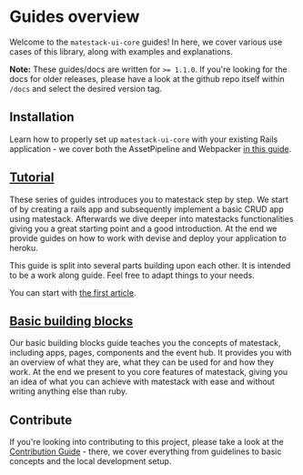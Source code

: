 # Guides overview

Welcome to the `matestack-ui-core` guides! In here, we cover various use cases of this library, along with examples and explanations.

**Note:**
These guides/docs are written for `>= 1.1.0`. If you're looking for the docs for older releases, please have a look at the github repo itself within `/docs` and select the desired version tag.

## Installation

Learn how to properly set up `matestack-ui-core` with your existing Rails application - we cover both the AssetPipeline and Webpacker [in this guide](/docs/guides/000-installation/README.md).


## [Tutorial](/docs/guides/100-tutorial/)

These series of guides introduces you to matestack step by step. We start of by creating a rails app and subsequently implement a basic CRUD app using matestack. Afterwards we dive deeper into matestacks functionalities giving you a great starting point and a good introduction. At the end we provide guides on how to work with devise and deploy your application to heroku.

This guide is split into several parts building upon each other. It is intended to be a work along guide. Feel free to adapt things to your needs.

You can start with [the first article](/docs/guides/100-tutorial/00_introduction.md).

## [Basic building blocks](/docs/guides/200-basic_building_blocks/README.md)

Our basic building blocks guide teaches you the concepts of matestack, including apps, pages, components and the event hub. It provides you with an overview of what they are, what they can be used for and how they work. At the end we present to you core features of matestack, giving you an idea of what you can achieve with matestack with ease and without writing anything else than ruby.

## Contribute

If you're looking into contributing to this project, please take a look at the [Contribution Guide](/docs/guides/1600-contribute/) - there, we cover everything from guidelines to basic concepts and the local development setup.
